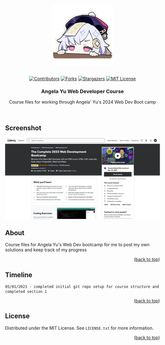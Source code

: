 <a name="readme-top"></a>

<!-- PROJECT LOGO -->
<br />
<div align="center">
    <img src="imgs/qiqi.gif" alt="Logo">
  </a>
  <br />
  <br />

[![Contributors][contributors-shield]][contributors-url]
[![Forks][forks-shield]][forks-url]
[![Stargazers][stars-shield]][stars-url]
[![MIT License][license-shield]][license-url]

<h3 align="center">Angela Yu Web Developer Course</h3>

  <p align="center">
    Course files for working through Angela' Yu's 2024 Web Dev Boot camp
    <br />
    <br />
    <br />
  </p>
</div>


<!-- SCREENSHOT -->
## Screenshot
<div align="center">
    <img src="imgs/Screenshot.png" alt="Logo">
</div>

<!-- ABOUT -->
## About

Course files for Angela Yu's Web Dev bootcamp for me to post my own solutions and keep track of my progress

<p align="right">(<a href="#readme-top">back to top</a>)</p>

<!-- TIMELINE -->
## Timeline

```
05/01/2023 - completed initial git repo setup for course structure and completed section 1
```

<p align="right">(<a href="#readme-top">back to top</a>)</p>

<!-- LICENSE -->
## License

Distributed under the MIT License. See `LICENSE.txt` for more information.

<p align="right">(<a href="#readme-top">back to top</a>)</p>

<!-- MARKDOWN LINKS & IMAGES -->
<!-- https://www.markdownguide.org/basic-syntax/#reference-style-links -->
[contributors-shield]: https://img.shields.io/github/contributors/sedaryildirim/angela-yu-web-dev.svg?style=for-the-badge
[contributors-url]: https://github.com/sedaryildirim/angela-yu-web-dev/graphs/contributors
[forks-shield]: https://img.shields.io/github/forks/sedaryildirim/angela-yu-web-dev.svg?style=for-the-badge
[forks-url]: https://github.com/sedaryildirim/angela-yu-web-dev/network/members
[stars-shield]: https://img.shields.io/github/stars/sedaryildirim/angela-yu-web-dev.svg?style=for-the-badge
[stars-url]: https://github.com/sedaryildirim/angela-yu-web-dev/stargazers
[license-shield]: https://img.shields.io/github/license/sedaryildirim/angela-yu-web-dev?label=license&style=for-the-badge
[license-url]: https://github.com/sedaryildirim/angela-yu-web-dev/blob/main/LICENSE
[product-screenshot]: imgs/Screenshot.png
